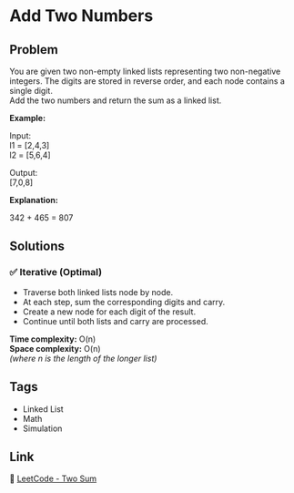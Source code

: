 # Add Two Numbers

## Problem

You are given two non-empty linked lists representing two non-negative integers. The digits are stored in reverse order, and each node contains a single digit.  
Add the two numbers and return the sum as a linked list.

**Example:**

Input:  
l1 = [2,4,3]  
l2 = [5,6,4]  

Output:  
[7,0,8]

**Explanation:**  

342 + 465 = 807

## Solutions

### ✅ Iterative (Optimal)
- Traverse both linked lists node by node.
- At each step, sum the corresponding digits and carry.
- Create a new node for each digit of the result.
- Continue until both lists and carry are processed.

**Time complexity:** O(n)  
**Space complexity:** O(n)  
*(where n is the length of the longer list)*

## Tags

- Linked List
- Math
- Simulation

## Link

🔗 [LeetCode - Two Sum](https://leetcode.com/problems/add-two-numbers/)
